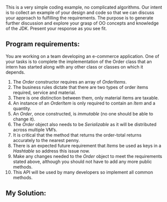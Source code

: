 This is a very simple coding example, no complicated algorithms. Our intent is to collect an example of your design and code so that we can discuss your approach to fulfilling the requirements. The purpose is to generate further discussion and explore your grasp of OO concepts and knowledge of the JDK. Present your response as you see fit.

## Program requirements:
 You are working on a team developing an e-commerce application. One of your tasks is to complete the implementation of the Order class that an intern has started along with any other class or classes on which it depends.

 1. The *Order* constructor requires an array of *OrderItems*.
 2. The business rules dictate that there are two types of order items required, service and material.
 3. There is one distinction between them, only material items are taxable.
 4. An instance of an *OrderItem* is only required to contain an *Item* and a quantity.
 5. An *Order*, once constructed, is _immutable_ (no one should be able to change it).
 6. The *Order* object also needs to be *Serializable* as it will be distributed across multiple VM’s.
 7. It is critical that the method that returns the order-total returns accurately to the nearest penny.
 8. There is an expected future requirement that *Items* be used as keys in a _Hashtable_ so address this issue now.
 9. Make any changes needed to the *Order* object to meet the requirements stated above, although you should not have to add any more public methods.
 10. This API will be used by many developers so implement all common methods.

 ## My Solution:
